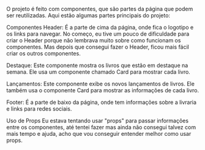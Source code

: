 O projeto é feito com componentes, que são partes da página que podem ser reutilizadas. Aqui estão algumas partes principais do projeto:

Componentes
Header: É a parte de cima da página, onde fica o logotipo e os links para navegar. No começo, eu tive um pouco de dificuldade para criar o Header porque não lembrava muito sobre como funcionam os componentes. Mas depois que consegui fazer o Header, ficou mais fácil criar os outros componentes.

Destaque: Este componente mostra os livros que estão em destaque na semana. Ele usa um componente chamado Card para mostrar cada livro.

Lançamentos: Este componente exibe os novos lançamentos de livros. Ele também usa o componente Card para mostrar as informações de cada livro.

Footer: É a parte de baixo da página, onde tem informações sobre a livraria e links para redes sociais.

Uso de Props
Eu estava tentando usar "props" para passar informações entre os componentes, até tentei fazer mas ainda não consegui talvez com mais tempo e ajuda, acho que vou conseguir entender melhor como usar props.